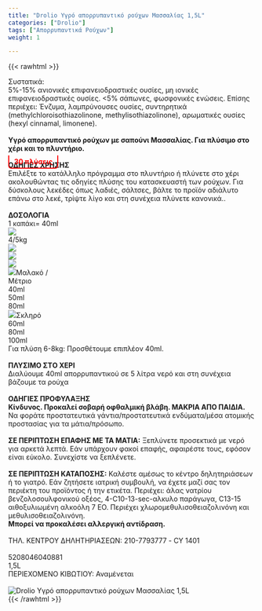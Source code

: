 ```yaml
---
title: "Drolio Υγρό απορρυπαντικό ρούχων Μασσαλίας 1,5L"
categories: ["Drolio"]
tags: ["Απορρυπαντικά Ρούχων"]
weight: 1

---
```

{{< rawhtml >}}

<div class="sload167"><div class="product"><div id="sistatika">Συστατικά:</div><div class="alltext">5%-15% ανιονικές επιφανειοδραστικές ουσίες, μη ιονικές επιφανειοδραστικές ουσίες. &lt;5% σάπωνες, φωσφονικές ενώσεις. Επίσης περιέχει: Ένζυμα, λαμπρύνουσες ουσίες, συντηρητικά (methylchloroisothiazolinone, methylisothiazolinone), αρωματικές ουσίες (hexyl cinnamal, limonene).<br><br><strong>Υγρό απορρυπαντικό ρούχων με σαπούνι Μασσαλίας. Για πλύσιμο στο χέρι και το πλυντήριο.</strong><br><b style="padding:4px 10px;color:red;border-bottom:2px solid red;border-left:2px solid red;border-right:2px solid red;position:relative;top:10px;border-radius:0 0 6px 6px">30 πλύσεις</b></div><div class="whead"><strong>ΟΔΗΓΙΕΣ ΧΡΗΣΗΣ</strong></div><div class="seee sp15">Επιλέξτε το κατάλληλο πρόγραμμα στο πλυντήριο ή πλύνετε στο χέρι ακολουθώντας τις οδηγίες πλύσης του κατασκευαστή των ρούχων. Για δύσκολους λεκέδες όπως λαδιές, σάλτσες, βάλτε το προϊόν αδιάλυτο επάνω στο λεκέ, τρίψτε λίγο και στη συνέχεια πλύνετε κανονικά..</div><div class="keno">&nbsp;</div><div class="wtab"><div class="whead"><strong>ΔΟΣΟΛΟΓΙΑ</strong></div><div class="wtab1"><div>1 καπάκι= 40ml</div><div><img src="/media/icons/mez2.svg"></div></div><div class="wtab2"><div>4/5kg</div><div><img src="/media/icons/blou1.png"></div><div><img src="/media/icons/blou2.png"></div><div><img src="/media/icons/blou3.png"></div></div><div class="wtab3"><div><img src="/media/icons/drop.png">Μαλακό / Μέτριο</div><div>40ml</div><div>50ml</div><div>80ml</div></div><div class="wtab3"><div><img src="/media/icons/drop.png">Σκληρό</div><div>60ml</div><div>80ml</div><div>100ml</div></div><div class="whead">Για πλύση 6-8kg: Προσθέτουμε επιπλέον 40ml.</div></div><div class="keno">&nbsp;</div><div class="sored stfff stcenter sp1015"><strong>ΠΛΥΣΙΜO ΣΤO ΧΕΡΙ</strong></div><div class="seee sp15 stcenter">Διαλύουμε 40ml απορρυπαντικού σε 5 λίτρα νερό και στη συνέχεια βάζουμε τα ρούχα</div><div class="keno">&nbsp;</div><div class="sred sp1015 stcenter"><strong>ΟΔΗΓΙΕΣ ΠΡΟΦΥΛΑΞΗΣ</strong></div><div class="all2"><strong>Κίνδυνος. Προκαλεί σοβαρή οφθαλμική βλάβη. ΜΑΚΡΙΑ ΑΠΟ ΠΑΙΔΙΑ.<br></strong>Να φοράτε προστατευτικά γάντια/προστατευτικά ενδύματα/μέσα ατομικής προστασίας για τα μάτια/πρόσωπο.<br><br><strong>ΣΕ ΠΕΡΙΠΤΩΣΗ ΕΠΑΦΗΣ ΜΕ ΤΑ ΜΑΤΙΑ:</strong> Ξεπλύνετε προσεκτικά με νερό για αρκετά λεπτά. Εάν υπάρχουν φακοί επαφής, αφαιρέστε τους, εφόσον είναι εύκολο. Συνεχίστε να ξεπλένετε.<br><br><strong>ΣΕ ΠΕΡΙΠΤΩΣΗ ΚΑΤΑΠΟΣΗΣ:</strong> Καλέστε αμέσως το κέντρο δηλητηριάσεων ή το γιατρό. Εάν ζητήσετε ιατρική συμβουλή, να έχετε μαζί σας τον περιέκτη του προϊόντος ή την ετικέτα. Περιέχει: άλας νατρίου βενζολοσουλφονικού οξέος, 4-C10-13-sec-αλκυλο παράγωγα, C13-15 αιθοξυλιωμένη αλκοόλη 7 EO. Περιέχει χλωρομεθυλισοθειαζολινόνη και μεθυλισοθειαζολινόνη.<br><strong>Μπορεί να προκαλέσει αλλεργική αντίδραση.&nbsp;<br></strong><br>ΤΗΛ. ΚΕΝΤΡΟΥ ΔΗΛΗΤΗΡΙΑΣΕΩΝ: 210-7793777 - CY 1401<br><br><img src="/media/icons/danger1.png" style="max-width:199px;display:flex;margin:auto" alt=""></div><div class="keno"></div><div id="barcode"><div id="barimage1"></div><span id="bartext">5208046040881</span></div><div id="varos"><div id="varosimage1"></div><span id="varostext">1,5L</span></div><div id="kivotio">ΠΕΡΙΕΧΟΜΕΝΟ ΚΙΒΩΤΙΟΥ:&nbsp;Αναμένεται</div><style>.wtab2 div,.wtab3 div{width:25%}</style><br><div class="pimg"><img alt="Drolio Υγρό απορρυπαντικό ρούχων Μασσαλίας 1,5L" title="Drolio Υγρό απορρυπαντικό ρούχων Μασσαλίας 1,5L" src="/media/images/drolio-ygro-aporrypantiko-rouxwn-massalias-1.5l.jpg"></div></div></div>
{{< /rawhtml >}}


